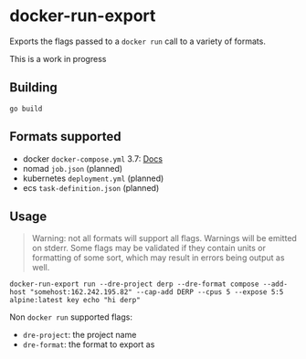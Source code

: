 # docker-run-export

Exports the flags passed to a `docker run` call to a variety of formats.

This is a work in progress

## Building

```shell
go build
```

## Formats supported

- docker `docker-compose.yml` 3.7: [Docs](/docs/compose.md)
- nomad `job.json` (planned)
- kubernetes `deployment.yml` (planned)
- ecs `task-definition.json` (planned)

## Usage

> Warning: not all formats will support all flags. Warnings will be emitted on stderr. Some flags may be validated if they contain units or formatting of some sort, which may result in errors being output as well.

```
docker-run-export run --dre-project derp --dre-format compose --add-host "somehost:162.242.195.82" --cap-add DERP --cpus 5 --expose 5:5 alpine:latest key echo "hi derp"
```

Non `docker run` supported flags:

- `dre-project`: the project name
- `dre-format`: the format to export as

